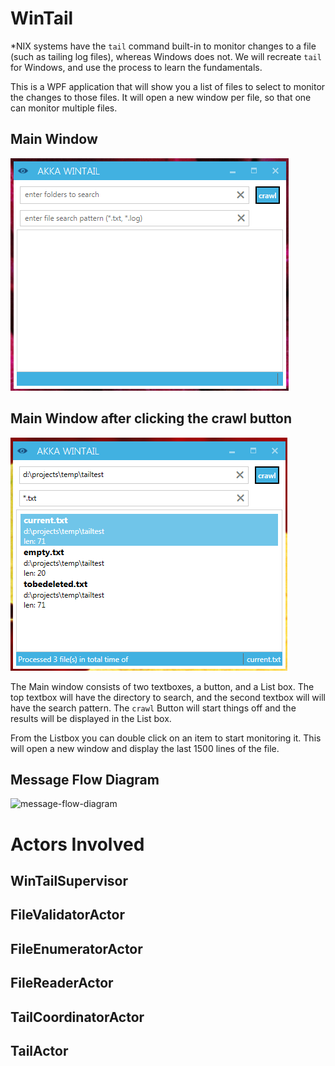 
# WinTail 

*NIX systems have the `tail` command built-in to monitor changes to a file (such as tailing log files), whereas Windows does not. We will recreate `tail` for Windows, and use the process to learn the fundamentals.

This is a WPF application that will show you a list of files to select to monitor the changes to those files.
It will open a new window per file, so that one can monitor multiple files.

## Main Window
![wintail-mainwindow-01](images/mainwindow-01.png)

## Main Window after clicking the crawl button

![wintail-mainwindow-02](images/mainwindow-02.png)

The Main window consists of two textboxes, a button, and a List box. The top textbox will have the directory to search, and the second textbox will will have the search pattern. The `crawl` Button will start things off and the results will be displayed in the List box.   

From the Listbox you can double click on an item to start monitoring it. This will open a new window and display the last 1500 lines of the file.

## Message Flow Diagram

![message-flow-diagram](Images/message-diagram.png)


# Actors Involved

## WinTailSupervisor
## FileValidatorActor
## FileEnumeratorActor
## FileReaderActor
## TailCoordinatorActor
## TailActor

